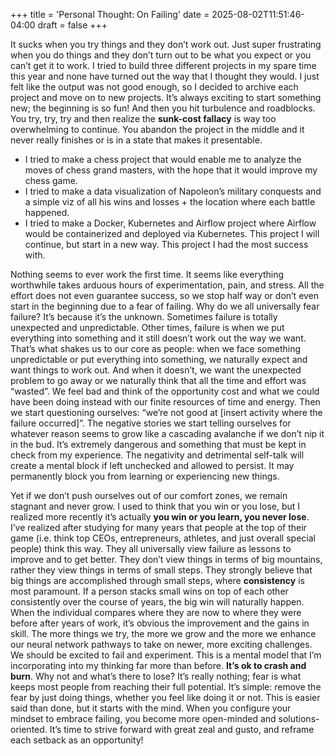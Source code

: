 +++
title = 'Personal Thought: On Failing'
date = 2025-08-02T11:51:46-04:00
draft = false
+++

It sucks when you try things and they don’t work out. Just super frustrating when you do things and they don’t turn out to be what you expect or you can’t get it to work. I tried to build three different projects in my spare time this year and none have turned out the way that I thought they would. I just felt like the output was not good enough, so I decided to archive each project and move on to new projects. It’s always exciting to start something new; the beginning is so fun! And then you hit turbulence and roadblocks. You try, try, try and then realize the **sunk-cost fallacy** is way too overwhelming to continue. You abandon the project in the middle and it never really finishes or is in a state that makes it presentable. 

* I tried to make a chess project that would enable me to analyze the moves of chess grand masters, with the hope that it would improve my chess game.
* I tried to make a data visualization of Napoleon’s military conquests and a simple viz of all his wins and losses + the location where each battle happened.
* I tried to make a Docker, Kubernetes and Airflow project where Airflow would be containerized and deployed via Kubernetes. This project I will continue, but start in a new way. This project I had the most success with.

Nothing seems to ever work the first time. It seems like everything worthwhile takes arduous hours of experimentation, pain, and stress. All the effort does not even guarantee success, so we stop half way or don’t even start in the beginning due to a fear of failing. Why do we all universally fear failure? It’s because it’s the unknown. Sometimes failure is totally unexpected and unpredictable. Other times, failure is when we put everything into something and it still doesn’t work out the way we want. That’s what shakes us to our core as people: when we face something unpredictable or put everything into something, we naturally expect and want things to work out. And when it doesn’t, we want the unexpected problem to go away or we naturally think that all the time and effort was “wasted”. We feel bad and think of the opportunity cost and what we could have been doing instead with our finite resources of time and energy. Then we start questioning ourselves: “we’re not good at [insert activity where the failure occurred]”. The negative stories we start telling ourselves for whatever reason seems to grow like a cascading avalanche if we don’t nip it in the bud. It’s extremely dangerous and something that must be kept in check from my experience. The negativity and detrimental self-talk will create a mental block if left unchecked and allowed to persist. It may permanently block you from learning or experiencing new things.

Yet if we don’t push ourselves out of our comfort zones, we remain stagnant and never grow. I used to think that you win or you lose, but I realized more recently it’s actually **you win or you learn, you never lose**. I’ve realized after studying for many years that people at the top of their game (i.e. think top CEOs, entrepreneurs, athletes, and just overall special people) think this way. They all universally view failure as lessons to improve and to get better. They don’t view things in terms of big mountains, rather they view things in terms of small steps. They strongly believe that big things are accomplished through small steps, where **consistency** is most paramount. If a person stacks small wins on top of each other consistently over the course of years, the big win will naturally happen. When the individual compares where they are now to where they were before after years of work, it’s obvious the improvement and the gains in skill. The more things we try, the more we grow and the more we enhance our neural network pathways to take on newer, more exciting challenges. We should be excited to fail and experiment. This is a mental model that I’m incorporating into my thinking far more than before. **It’s ok to crash and burn**. Why not and what’s there to lose? It’s really nothing; fear is what keeps most people from reaching their full potential. It’s simple: remove the fear by just doing things, whether you feel like doing it or not. This is easier said than done, but it starts with the mind. When you configure your mindset to embrace failing, you become more open-minded and solutions-oriented. It’s time to strive forward with great zeal and gusto, and reframe each setback as an opportunity!
